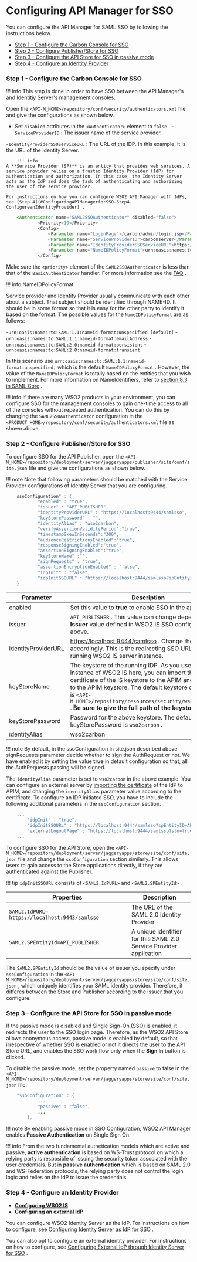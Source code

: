 # Configuring API Manager for SSO

You can configure the API Manager for SAML SSO by following the instructions below.

-   [Step 1 - Configure the Carbon Console for SSO](#ConfiguringAPIManagerforSSO-Step1-ConfiguretheCarbonConsoleforSSO)
-   [Step 2 - Configure Publisher/Store for SSO](#ConfiguringAPIManagerforSSO-Step2-ConfigurePublisher/StoreforSSO)
-   [Step 3 - Configure the API Store for SSO in passive mode](#ConfiguringAPIManagerforSSO-Step3-ConfiguretheAPIStoreforSSOinpassivemode)
-   [Step 4 - Configure an Identity Provider](#ConfiguringAPIManagerforSSO-Step4-ConfigureanIdentityProvider)

### Step 1 - Configure the Carbon Console for SSO

!!! info
This step is done in order to have SSO between the API Manager's and Identitiy Server's management consoles.


Open the `<API-M_HOME>/repository/conf/security/authenticators.xml` file and give the configurations as shown below.

-   Set `disabled` attributes in the `<Authenticator>` element to `false` .
-`ServiceProviderID` : The issuer name of the service provider.

-`IdentityProviderSSOServiceURL` : The URL of the IDP. In this example, it is the URL of the Identity Server.

        !!! info
    A **Service Provider (SP)** is an entity that provides web services. A service provider relies on a trusted Identity Provider (IdP) for authentication and authorization. In this case, the Identity Server acts as the IdP and does the task of authenticating and authorizing the user of the service provider.

    For instructions on how you can configure WSO2 API Manager with IdPs, see [Step 4](#ConfiguringAPIManagerforSSO-Step4-ConfigureanIdentityProvider) .


``` java
    <Authenticator name="SAML2SSOAuthenticator" disabled="false">
            <Priority>10</Priority>
            <Config>
                <Parameter name="LoginPage">/carbon/admin/login.jsp</Parameter>
                <Parameter name="ServiceProviderID">carbonserver</Parameter>
                <Parameter name="IdentityProviderSSOServiceURL">https://localhost:9444/samlsso</Parameter>
                <Parameter name="NameIDPolicyFormat">urn:oasis:names:tc:SAML:1.1:nameid-format:unspecified</Parameter>
            </Config>
```

Make sure the `<priority>` element of the `SAML2SSOAuthenticator` is less than that of the `BasicAuthenticator` handler. For more information see the [FAQ](https://docs.wso2.com/display/AM260/FAQ#FAQ-priority) .

!!! info
NameIDPolicyFormat

Service provider and Identity Provider usually communicate with each other about a subject. That subject should be identified through NAME-ID. It should be in some format so that it is easy for the other party to identify it based on the format. The possible values for the `NameIDPolicyFormat` are as follows:

-`urn:oasis:names:tc:SAML:1.1:nameid-format:unspecified [default]`
-`urn:oasis:names:tc:SAML:1.1:nameid-format:emailAddress`
-`urn:oasis:names:tc:SAML:2.0:nameid-format:persistent`
-`urn:oasis:names:tc:SAML:2.0:nameid-format:transient`

In this scenario use `urn:oasis:names:tc:SAML:1.1:nameid-format:unspecified,` which is the default `NameIDPolicyFormat` . However, the value of the `NameIDPolicyFormat` is totally based on the entities that you wish to implement. For more information on NameIdentifiers, refer to [section 8.3 in SAML Core](http://docs.oasis-open.org/security/saml/v2.0/saml-core-2.0-os.pdf) .

!!! info
If there are many WSO2 products in your environment, you can configure SSO for the management consoles to gain one-time access to all of the consoles without repeated authentication. You can do this by changing the `SAML2SSOAuthenticator` configuration in the `<PRODUCT_HOME>/repository/conf/security/authenticators.xml` file as shown above.


### Step 2 - Configure Publisher/Store for SSO

To configure SSO for the API Publisher, open the `<API-M_HOME>/repository/deployment/server/jaggeryapps/publisher/site/conf/site.json` file and give the configurations as shown below.

!!! note
Note that following parameters should be matched with the Service Provider configurations of Identity Server that you are configuring.


``` java
    ssoConfiguration" : {
            "enabled" : "true",
            "issuer" : "API_PUBLISHER",
            "identityProviderURL" : "https://localhost:9444/samlsso",
            "keyStorePassword" : "",
            "identityAlias" : "wso2carbon",
            "verifyAssertionValidityPeriod":"true",
            "timestampSkewInSeconds":"300",
            "audienceRestrictionsEnabled":"true",
            "responseSigningEnabled":"true",
            "assertionSigningEnabled":"true",
            "keyStoreName" :"",
            "signRequests" : "true",
            "assertionEncryptionEnabled" : "false",
            "idpInit" : "false",
            "idpInitSSOURL" : "https://localhost:9444/samlsso?spEntityID=API_PUBLISHER",
    }
```

| Parameter           | Description                                                                                                                                                                                                                                                                                                                                                                      |
|---------------------|----------------------------------------------------------------------------------------------------------------------------------------------------------------------------------------------------------------------------------------------------------------------------------------------------------------------------------------------------------------------------------|
| enabled             | Set this value to **true** to enable SSO in the application.                                                                                                                                                                                                                                                                                                                     |
| issuer              | `API_PUBLISHER` . This value can change depending on the **Issuer** value defined in WSO2 IS SSO configuration above.                                                                                                                                                                                                                                   |
| identityProviderURL | <https://localhost:9444/samlsso> . Change the IP and port accordingly. This is the redirecting SSO URL in your running WSO2 IS server instance.                                                                                                                                                                                                                             |
| keyStoreName        | The keystore of the running IDP. As you use a remote instance of WSO2 IS here, you can import the public certificate of the IS keystore to the APIM and then point to the APIM keystore. The default keystore of the APIM is `<API-M_HOME>/repository/resources/security/wso2carbon.jks` . **Be sure to give the full path of the keystore here** . |
| keyStorePassword    | Password for the above keystore. The default keyStorePassword is `wso2carbon` .                                                                                                                                                                                                                                                                         |
| identityAlias       | wso2carbon                                                                                                                                                                                                                                                                                                                                                                       |

!!! note
By default, in the ssoConfiguration in site.json described above signRequests parameter decide whether to sign the AuthRequest or not. We have enabled it by setting the value **true** in default configuration so that, all the AuthRequests passing will be signed.


The `identityAlias` parameter is set to `wso2carbon` in the above example. You can configure an external server by [importing the certificate](https://docs.wso2.com/display/ADMIN44x/Creating+New+Keystores#CreatingNewKeystores-Step3:Importingcertificatestothetruststore) of the IdP to APIM, and changing the `identityAlias` parameter value according to the certificate. To configure an IDP initiated SSO, you have to include the following additional parameters in the `ssoConfiguration` section.

``` java
    ...
        "idpInit" : "true",
        "idpInitSSOURL" : "https://localhost:9444/samlsso?spEntityID=API_PUBLISHER",
        "externalLogoutPage" : "https://localhost:9444/samlsso?slo=true"
    ...
```

To configure SSO for the API Store, open the `<API-M_HOME>/repository/deployment/server/jaggeryapps/store/site/conf/site.json` file and change the `ssoConfiguration` section similarly. This allows users to gain access to the Store applications directly, if they are authenticated against the Publisher.

!!! tip
`idpInitSSOURL` consists of `<SAML2.IdPURL>` and `<SAML2.SPEntityId>` .

| Properties                                                                                                                                  | Description                                                        |
|---------------------------------------------------------------------------------------------------------------------------------------------|--------------------------------------------------------------------|
| `SAML2.IdPURL=                                          https://localhost:9443/samlsso` | The URL of the SAML 2.0 Identity Provider                          |
| `SAML2.SPEntityId=API_PUBLISHER`| A unique identifier for this SAML 2.0 Service Provider application |

The `SAML2.SPEntityId` should be the value of issuer you specify under `ssoConfiguration` in the `<API-M_HOME>/repository/deployment/server/jaggeryapps/store/site/conf/site.json` , which uniquely identifies your SAML identity provider. Therefore, it differes between the Store and Publisher according to the issuer that you configure.


### Step 3 - Configure the API Store for SSO in passive mode

If the passive mode is disabled and Single Sign-On (SSO) is enabled, it redirects the user to the SSO login page. Therefore, as the WSO2 API Store allows anonymous access, passive mode is enabled by default, so that irrespective of whether SSO is enabled or not it directs the user to the API Store URL, and enables the SSO work flow only when the **Sign In** button is clicked.

To disable the passive mode, set the property named `passive` to false in the `<API-M_HOME>/repository/deployment/server/jaggeryapps/store/site/conf/site.json` file.

``` java
    "ssoConfiguration" : {
            ...
            "passive" : "false",
            ...
        },
```

!!! note
By enabling passive mode in SSO Configuration, WSO2 API Manager enables **Passive Authentication** on Single Sign On.

!!! info
From the two fundamental authetication models which are active and passive, **active authentication** is based on WS-Trust protocol on which a relying party is resposible of issuing the security token associated with the user credentials. But in **passive authentication** which is based on SAML 2.0 and WS-Federation protocols, the relying party does not control the login logic and relies on the IdP to issue the credentials.


### Step 4 - Configure an Identity Provider

-   [**Configuring WSO2 IS**](#4837221e10ef46ecaec67d4931bc6d18)
-   [**Configuring an external IdP**](#c3ee61ec2a8642bc99ba3c5de4908e99)

You can configure WSO2 Identity Server as the IdP. For instructions on how to configure, see [Configuring Identity Server as IdP for SSO](_Configuring_Identity_Server_as_IDP_for_SSO_) .

You can also opt to configure an external identity provider. For instructions on how to configure, see [Configuring External IdP through Identity Server for SSO](_Configuring_External_IDP_through_Identity_Server_for_SSO_) .
